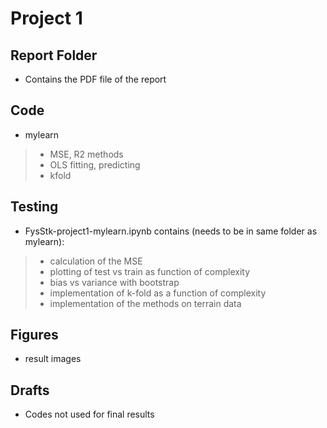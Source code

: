 # Project 1

## Report Folder
* Contains the PDF file of the report 

## Code 
* mylearn 
> * MSE, R2 methods 
> * OLS fitting, predicting
> * kfold 

## Testing 
* FysStk-project1-mylearn.ipynb contains (needs to be in same folder as mylearn):
> * calculation of the MSE 
> * plotting of test vs train as function of complexity 
> * bias vs variance with bootstrap
> * implementation of k-fold as a function of complexity
> * implementation of the methods on terrain data 


## Figures
* result images

## Drafts
* Codes not used for final results 
